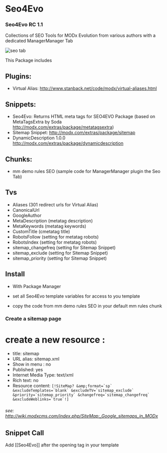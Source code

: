 Seo4Evo
=======
### Seo4Evo RC 1.1

Collections of SEO Tools for MODx Evolution from various authors with a dedicated ManagerManager Tab

![seo tab](https://raw.githubusercontent.com/Nicola1971/Seo4Evo/master/seo4evo-RC1.1.jpg)

This Package includes   

## Plugins:
* Virtual Alias: http://www.stanback.net/code/modx/virtual-aliases.html

## Snippets:
* Seo4Evo: Returns HTML meta tags for SEO4EVO Package (based on MetaTagsExtra by Soda http://modx.com/extras/package/metatagsextra) 
* Sitemap Snippet: http://modx.com/extras/package/sitemap
* DynamicDescription 1.0.0 http://modx.com/extras/package/dynamicdescription

## Chunks:
* mm demo rules SEO (sample code for ManagerManager plugin the Seo Tab)

## Tvs

* Aliases (301 redirect urls for Virtual Alias)
* CanonicalUrl 
* GoogleAuthor
* MetaDescription (metatag description)
* MetaKeywords (metatag keywords)
* CustomTitle (cmetatag title)
* RobotsFollow (setting for metatag robots)
* RobotsIndex (setting for metatag robots)
* sitemap_changefreq (setting for Sitemap Snippet)
* sitemap_exclude (setting for Sitemap Snippet)
* sitemap_priority (setting for Sitemap Snippet)

## Install

* With Package Manager

* set all Seo4Evo template variables  for access to you template
* copy the code from mm demo rules SEO in your default mm rules chunk

### Create a sitemap page
# create a new resource :

* title: sitemap
* URL alias: sitemap.xml
* Show in menu : no 
* Published: yes
* Internet Media Type: text/xml
* Rich text: no
* Resource content: ``````[!SiteMap? &amp;format=`sp`  &excludeTemplates=`blank` &excludeTV=`sitemap_exclude` &priority=`sitemap_priority` &changefreq=`sitemap_changefreq` &excludeWeblinks=`true`!]``````
###### see: http://wiki.modxcms.com/index.php/SiteMap:_Google_sitemaps_in_MODx


## Snippet Call
Add [[Seo4Evo]] after the opening <head> tag in your template

